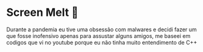# Screen Melt 🧈

Durante a pandemia eu tive uma obsessão com malwares e decidi fazer um que fosse inofensivo apenas para assustar alguns amigos, me baseei em codigos que vi no youtube porque eu não tinha muito entendimento de C++
